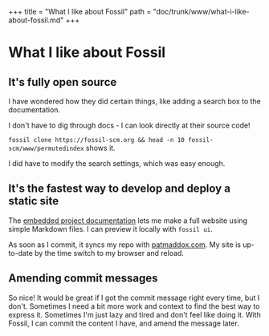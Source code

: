 +++
title = "What I like about Fossil"
path = "doc/trunk/www/what-i-like-about-fossil.md"
+++

# What I like about Fossil

## It's fully open source

I have wondered how they did certain things, like adding a search box to the documentation.

I don't have to dig through docs - I can look directly at their source code!

`fossil clone https://fossil-scm.org && head -n 10 fossil-scm/www/permutedindex` shows it.

I did have to modify the search settings, which was easy enough.

## It's the fastest way to develop and deploy a static site

The [embedded project documentation](https://fossil-scm.org/home/doc/trunk/www/embeddeddoc.wiki) lets me make a full website using simple Markdown files.
I can preview it locally with `fossil ui`.

As soon as I commit, it syncs my repo with [patmaddox.com](https://www.patmaddox.com).
My site is up-to-date by the time switch to my browser and reload.

## Amending commit messages

So nice!
It would be great if I got the commit message right every time, but I don't.
Sometimes I need a bit more work and context to find the best way to express it.
Sometimes I'm just lazy and tired and don't feel like doing it.
With Fossil, I can commit the content I have, and amend the message later.
